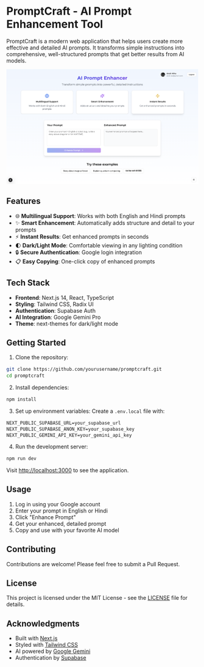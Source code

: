 # PromptCraft - AI Prompt Enhancement Tool

PromptCraft is a modern web application that helps users create more effective and detailed AI prompts. It transforms simple instructions into comprehensive, well-structured prompts that get better results from AI models.

![PromptCraft Screenshot](./public/screenshot.png)

## Features

- 🌐 **Multilingual Support**: Works with both English and Hindi prompts
- ✨ **Smart Enhancement**: Automatically adds structure and detail to your prompts
- ⚡ **Instant Results**: Get enhanced prompts in seconds
- 🌓 **Dark/Light Mode**: Comfortable viewing in any lighting condition
- 🔒 **Secure Authentication**: Google login integration
- 📋 **Easy Copying**: One-click copy of enhanced prompts

## Tech Stack

- **Frontend**: Next.js 14, React, TypeScript
- **Styling**: Tailwind CSS, Radix UI
- **Authentication**: Supabase Auth
- **AI Integration**: Google Gemini Pro
- **Theme**: next-themes for dark/light mode

## Getting Started

1. Clone the repository:

```bash
git clone https://github.com/yourusername/promptcraft.git
cd promptcraft
```

2. Install dependencies:

```bash
npm install
```

3. Set up environment variables:
   Create a `.env.local` file with:

```env
NEXT_PUBLIC_SUPABASE_URL=your_supabase_url
NEXT_PUBLIC_SUPABASE_ANON_KEY=your_supabase_key
NEXT_PUBLIC_GEMINI_API_KEY=your_gemini_api_key
```

4. Run the development server:

```bash
npm run dev
```

Visit [http://localhost:3000](http://localhost:3000) to see the application.

## Usage

1. Log in using your Google account
2. Enter your prompt in English or Hindi
3. Click "Enhance Prompt"
4. Get your enhanced, detailed prompt
5. Copy and use with your favorite AI model

## Contributing

Contributions are welcome! Please feel free to submit a Pull Request.

## License

This project is licensed under the MIT License - see the [LICENSE](LICENSE) file for details.

## Acknowledgments

- Built with [Next.js](https://nextjs.org/)
- Styled with [Tailwind CSS](https://tailwindcss.com/)
- AI powered by [Google Gemini](https://deepmind.google/technologies/gemini/)
- Authentication by [Supabase](https://supabase.com/)
